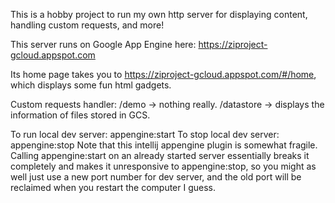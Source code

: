This is a hobby project to run my own http server for displaying content,
handling custom requests, and more!

This server runs on Google App Engine here: https://ziproject-gcloud.appspot.com

Its home page takes you to https://ziproject-gcloud.appspot.com/#/home,
which displays some fun html gadgets.

Custom requests handler:
/demo -> nothing really.
/datastore -> displays the information of files stored in GCS.

To run local dev server:
    appengine:start
To stop local dev server:
    appengine:stop
Note that this intellij appengine plugin is somewhat fragile. Calling
appengine:start on an already started server essentially breaks it
completely and makes it unresponsive to appengine:stop, so you might
as well just use a new port number for dev server, and the old port
will be reclaimed when you restart the computer I guess.
